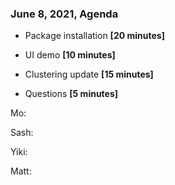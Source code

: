 ### June 8, 2021, Agenda
- Package installation **[20 minutes]**

- UI demo **[10 minutes]**

- Clustering update **[15 minutes]**

- Questions **[5 minutes]**

Mo: 


Sash: 


Yiki: 


Matt: 
